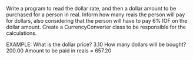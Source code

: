 Write a program to read the dollar rate, and then a dollar amount to be purchased for
a person in real. Inform how many reais the person will pay for dollars, also considering
that the person will have to pay 6% IOF on the dollar amount. Create a CurrencyConverter class
to be responsible for the calculations.

EXAMPLE:
What is the dollar price? 3.10
How many dollars will be bought? 200.00
Amount to be paid in reais = 657.20